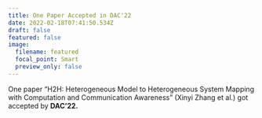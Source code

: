 ```yaml
---
title: One Paper Accepted in DAC'22
date: 2022-02-18T07:41:50.534Z
draft: false
featured: false
image:
  filename: featured
  focal_point: Smart
  preview_only: false
---
```

One paper “H2H: Heterogeneous Model to Heterogeneous System Mapping with Computation and Communication Awareness” (Xinyi Zhang et al.) got accepted by **DAC’22.**
